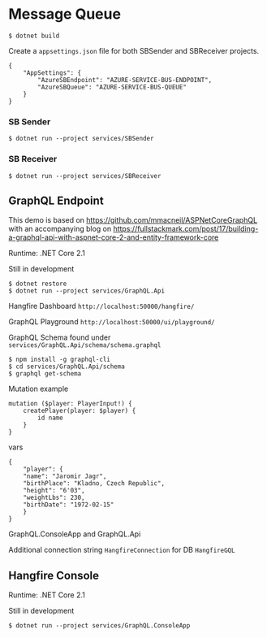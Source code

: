 # Message Queue


```
$ dotnet build
```

Create a ```appsettings.json``` file for both SBSender and SBReceiver projects.

```
{
    "AppSettings": {
        "AzureSBEndpoint": "AZURE-SERVICE-BUS-ENDPOINT",
        "AzureSBQueue": "AZURE-SERVICE-BUS-QUEUE"
    }
}
```

### SB Sender
```
$ dotnet run --project services/SBSender
```

### SB Receiver
```
$ dotnet run --project services/SBReceiver
```



## GraphQL Endpoint

This demo is based on https://github.com/mmacneil/ASPNetCoreGraphQL with an accompanying blog on https://fullstackmark.com/post/17/building-a-graphql-api-with-aspnet-core-2-and-entity-framework-core

Runtime: .NET Core 2.1

Still in development

```
$ dotnet restore
$ dotnet run --project services/GraphQL.Api
```

Hangfire Dashboard
```http://localhost:50000/hangfire/```

GraphQL Playground
```http://localhost:50000/ui/playground/```


GraphQL Schema found under
```services/GraphQL.Api/schema/schema.graphql```

```
$ npm install -g graphql-cli
$ cd services/GraphQL.Api/schema
$ graphql get-schema
```

Mutation example

```
mutation ($player: PlayerInput!) {
    createPlayer(player: $player) {
        id name
    }
}
```
vars
```
{
    "player": {
    "name": "Jaromir Jagr",
    "birthPlace": "Kladno, Czech Republic",
    "height": "6'03",
    "weightLbs": 230,
    "birthDate": "1972-02-15"
    }
}
```



GraphQL.ConsoleApp and GraphQL.Api

Additional connection string ```HangfireConnection``` for DB ```HangfireGQL```


## Hangfire Console
Runtime: .NET Core 2.1

Still in development

```
$ dotnet run --project services/GraphQL.ConsoleApp
```


